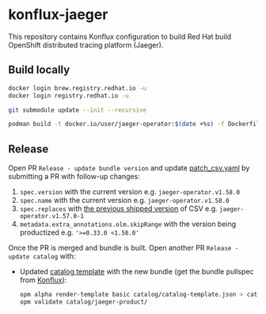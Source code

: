 # konflux-jaeger

This repository contains Konflux configuration to build Red Hat build OpenShift distributed tracing platform (Jaeger).

## Build locally

```bash
docker login brew.registry.redhat.io -u
docker login registry.redhat.io -u

git submodule update --init --recursive

podman build -t docker.io/user/jaeger-operator:$(date +%s) -f Dockerfile.operator 
```

## Release

Open PR `Release - update bundle version` and update [patch_csv.yaml](./bundle-patch/patch_csv.yaml) by submitting a PR with follow-up changes:
1. `spec.version` with the current version e.g. `jaeger-operator.v1.58.0`
1. `spec.name` with the current version e.g. `jaeger-operator.v1.58.0`
1. `spec.replaces` with [the previous shipped version](https://catalog.redhat.com/software/containers/rhosdt/opentelemetry-operator-bundle/615618406feffc5384e84400) of CSV e.g. `jaeger-operator.v1.57.0-1`
1. `metadata.extra_annotations.olm.skipRange` with the version being productized e.g. `'>=0.33.0 <1.58.0'`

Once the PR is merged and bundle is built. Open another PR `Release - update catalog` with:
* Updated [catalog template](./catalog/catalog-template.json) with the new bundle (get the bundle pullspec from [Konflux](https://console.redhat.com/application-pipeline/workspaces/rhosdt/applications/otel/components/jaeger-bundle)):
   ```bash
   opm alpha render-template basic catalog/catalog-template.json > catalog/jaeger-product/catalog.json && \
   opm validate catalog/jaeger-product/ 
   ```

